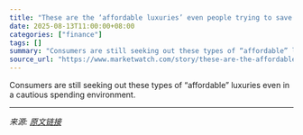 ```yaml
---
title: "These are the ‘affordable luxuries’ even people trying to save money can’t resist splurging on"
date: 2025-08-13T11:00:00+08:00
categories: ["finance"]
tags: []
summary: "Consumers are still seeking out these types of “affordable” luxuries even in a cautious spending environment."
source_url: "https://www.marketwatch.com/story/these-are-the-affordable-luxuries-even-people-trying-to-save-money-cant-resist-splurging-on-77b76a1a?mod=mw_rss_topstories"
---
```


Consumers are still seeking out these types of “affordable” luxuries even in a cautious spending environment.

---

*来源: [原文链接](https://www.marketwatch.com/story/these-are-the-affordable-luxuries-even-people-trying-to-save-money-cant-resist-splurging-on-77b76a1a?mod=mw_rss_topstories)*
